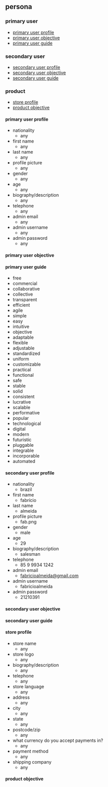 ## persona

### primary user
- [primary user profile](#primary-user-profile)
- [primary user objective](#primary-user-objective)
- [primary user guide](#primary-user-guide)

### secondary user
- [secondary user profile](#secondary-user-profile)
- [secondary user objective](#secondary-user-objective)
- [secondary user guide](#secondary-user-guide)
  
### product
- [store profile](#store-profile)
- [product objective](#product-objective)

#### primary user profile

- nationality
  - any
- first name
  - any
- last name
  - any
- profile picture
  - any
- gender
  - any
- age
  - any
- biography/description
  - any
- telephone
  - any
- admin email
  - any
- admin username
  - any
- admin password
  - any

#### primary user objective

#### primary user guide 

- free
- commercial
- collaborative
- collective
- transparent
- efficient
- agile
- simple
- easy
- intuitive
- objective
- adaptable
- flexible
- adjustable
- standardized
- uniform
- customizable
- practical
- functional
- safe
- stable
- solid
- consistent
- lucrative
- scalable
- performative
- popular
- technological
- digital
- modern
- futuristic
- pluggable
- integrable
- incorporable
- automated

#### secondary user profile

- nationality
  - brazil
- first name
  - fabrício
- last name
  - almeida
- profile picture
  - fab.png
- gender
  - male
- age
  - 29
- biography/description
  - salesman
- telephone
  - 85 9 9934 1242
- admin email
  - fabricioalmeida@gmail.com	
- admin username
  - fabricioalmeida
- admin password
  - 21210391

#### secondary user objective

#### secondary user guide 

#### store profile

- store name
  - any
- store logo
  - any
- biography/description
  - any
- telephone
  - any
- store language
  - any
- address
  - any
- city
  - any
- state
  - any
- postcode/zip
  - any
- what currency do you accept payments in?
  - any
- payment method
  - any
- shipping company
  - any

#### product objective
